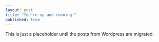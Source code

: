 ```yaml
---
layout: post
title: "You're up and running!"
published: true
---
```



This is just a placeholder until the posts from Wordpress are migrated.